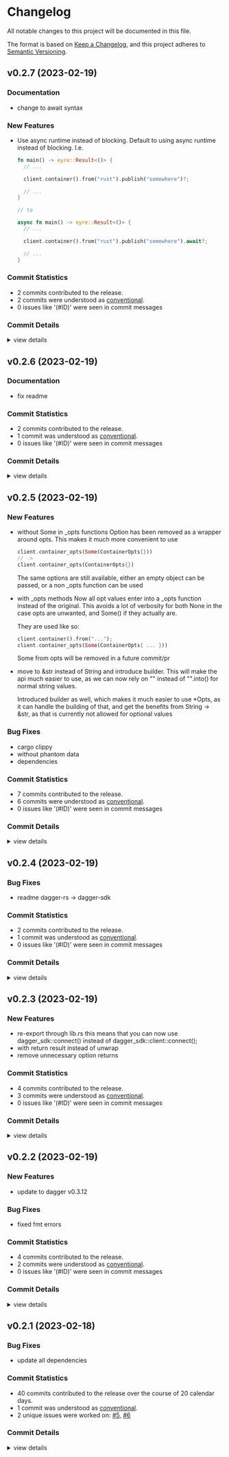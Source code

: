 # Changelog

All notable changes to this project will be documented in this file.

The format is based on [Keep a Changelog](https://keepachangelog.com/en/1.0.0/),
and this project adheres to [Semantic Versioning](https://semver.org/spec/v2.0.0.html).

## v0.2.7 (2023-02-19)

### Documentation

 - <csr-id-93f40b356c48f14e910968516bed9487912095c1/> change to await syntax

### New Features

 - <csr-id-9be6f435d9ea39f31a8906e55dbd3e8b1e5ec598/> Use async runtime instead of blocking.
   Default to using async runtime instead of blocking. I.e.
   
   ```rust
   fn main() -> eyre::Result<()> {
     // ...
   
     client.container().from("rust").publish("somewhere")?;
   
     // ...
   }
   
   // to
   
   async fn main() -> eyre::Result<()> {
     // ...
   
     client.container().from("rust").publish("somewhere").await?;
   
     // ...
   }
   ```

### Commit Statistics

<csr-read-only-do-not-edit/>

 - 2 commits contributed to the release.
 - 2 commits were understood as [conventional](https://www.conventionalcommits.org).
 - 0 issues like '(#ID)' were seen in commit messages

### Commit Details

<csr-read-only-do-not-edit/>

<details><summary>view details</summary>

 * **Uncategorized**
    - change to await syntax ([`93f40b3`](https://github.com/kjuulh/dagger-rs/commit/93f40b356c48f14e910968516bed9487912095c1))
    - Use async runtime instead of blocking. ([`9be6f43`](https://github.com/kjuulh/dagger-rs/commit/9be6f435d9ea39f31a8906e55dbd3e8b1e5ec598))
</details>

## v0.2.6 (2023-02-19)

### Documentation

 - <csr-id-04e70ce964b343e28b3dbd0c46d10ccda958ab8c/> fix readme

### Commit Statistics

<csr-read-only-do-not-edit/>

 - 2 commits contributed to the release.
 - 1 commit was understood as [conventional](https://www.conventionalcommits.org).
 - 0 issues like '(#ID)' were seen in commit messages

### Commit Details

<csr-read-only-do-not-edit/>

<details><summary>view details</summary>

 * **Uncategorized**
    - Release dagger-sdk v0.2.6 ([`c312bc5`](https://github.com/kjuulh/dagger-rs/commit/c312bc57ad3e5380b6a2a927f3bb758aa5344efd))
    - fix readme ([`04e70ce`](https://github.com/kjuulh/dagger-rs/commit/04e70ce964b343e28b3dbd0c46d10ccda958ab8c))
</details>

## v0.2.5 (2023-02-19)

### New Features

 - <csr-id-f29ff836cfd72d5e051ca6a71a230ba1e9933091/> without Some in _opts functions
   Option has been removed as a wrapper around opts. This makes it much
   more convenient to use
   
   ```rust
   client.container_opts(Some(ContainerOpts{}))
   // ->
   client.container_opts(ContainerOpts{})
   ```
   
   The same options are still available, either an empty object can be
   passed, or a non _opts function can be used
 - <csr-id-9762da895a164e30c5dc60e89a83e934ceae47ab/> with _opts methods
   Now all opt values enter into a _opts function instead of the original.
   This avoids a lot of verbosity for both None in the case opts are
   unwanted, and Some() if they actually are.
   
   They are used like so:
   
   ```rust
   client.container().from("...");
   client.container_opts(Some(ContainerOpts{ ... }))
   ```
   
   Some from opts will be removed in a future commit/pr
 - <csr-id-94336d06378f035464e233b921dc3858070f582d/> move to &str instead of String and introduce builder.
   This will make the api much easier to use, as we can now rely on ""
   instead of "".into() for normal string values.
   
   Introduced builder as well, which makes it much easier to use *Opts, as
   it can handle the building of that, and get the benefits from String ->
   &str, as that is currently not allowed for optional values

### Bug Fixes

 - <csr-id-c627595fd2695e236924175d137c42f1480ccd6b/> cargo clippy
 - <csr-id-02006d40fc2c0383e0412c15c36db9af7eda991f/> without phantom data
 - <csr-id-6e2292cf11942fbd26a52fe4e0fc8471e6eb70a3/> dependencies

### Commit Statistics

<csr-read-only-do-not-edit/>

 - 7 commits contributed to the release.
 - 6 commits were understood as [conventional](https://www.conventionalcommits.org).
 - 0 issues like '(#ID)' were seen in commit messages

### Commit Details

<csr-read-only-do-not-edit/>

<details><summary>view details</summary>

 * **Uncategorized**
    - Release dagger-sdk v0.2.5, dagger-codegen v0.2.4 ([`f727318`](https://github.com/kjuulh/dagger-rs/commit/f72731807d8358fdb3d80432136b7a08bb7b1773))
    - cargo clippy ([`c627595`](https://github.com/kjuulh/dagger-rs/commit/c627595fd2695e236924175d137c42f1480ccd6b))
    - without Some in _opts functions ([`f29ff83`](https://github.com/kjuulh/dagger-rs/commit/f29ff836cfd72d5e051ca6a71a230ba1e9933091))
    - with _opts methods ([`9762da8`](https://github.com/kjuulh/dagger-rs/commit/9762da895a164e30c5dc60e89a83e934ceae47ab))
    - without phantom data ([`02006d4`](https://github.com/kjuulh/dagger-rs/commit/02006d40fc2c0383e0412c15c36db9af7eda991f))
    - move to &str instead of String and introduce builder. ([`94336d0`](https://github.com/kjuulh/dagger-rs/commit/94336d06378f035464e233b921dc3858070f582d))
    - dependencies ([`6e2292c`](https://github.com/kjuulh/dagger-rs/commit/6e2292cf11942fbd26a52fe4e0fc8471e6eb70a3))
</details>

## v0.2.4 (2023-02-19)

### Bug Fixes

 - <csr-id-7d04ab1240e497e7804fed23a378d28c78f50a0a/> readme dagger-rs -> dagger-sdk

### Commit Statistics

<csr-read-only-do-not-edit/>

 - 2 commits contributed to the release.
 - 1 commit was understood as [conventional](https://www.conventionalcommits.org).
 - 0 issues like '(#ID)' were seen in commit messages

### Commit Details

<csr-read-only-do-not-edit/>

<details><summary>view details</summary>

 * **Uncategorized**
    - Release dagger-sdk v0.2.4 ([`cc81124`](https://github.com/kjuulh/dagger-rs/commit/cc81124f899f44f80c1ee7d1e23a7e02d8cc4b7c))
    - readme dagger-rs -> dagger-sdk ([`7d04ab1`](https://github.com/kjuulh/dagger-rs/commit/7d04ab1240e497e7804fed23a378d28c78f50a0a))
</details>

## v0.2.3 (2023-02-19)

### New Features

 - <csr-id-19ed6c267f779b72430422c463ceed553f6fc618/> re-export through lib.rs
   this means that you can now use dagger_sdk::connect() instead of
   dagger_sdk::client::connect();
 - <csr-id-de063eae858eb3335d2558a57ee6a88689635200/> with return result instead of unwrap
 - <csr-id-5d667369900a47d3a6015cd3814c240bc5c54436/> remove unnecessary option returns

### Commit Statistics

<csr-read-only-do-not-edit/>

 - 4 commits contributed to the release.
 - 3 commits were understood as [conventional](https://www.conventionalcommits.org).
 - 0 issues like '(#ID)' were seen in commit messages

### Commit Details

<csr-read-only-do-not-edit/>

<details><summary>view details</summary>

 * **Uncategorized**
    - Release dagger-sdk v0.2.3, dagger-codegen v0.2.3, dagger-rs v0.2.9 ([`9235030`](https://github.com/kjuulh/dagger-rs/commit/92350306b3f0da40b4fc6dcaffcd90b891e83f70))
    - re-export through lib.rs ([`19ed6c2`](https://github.com/kjuulh/dagger-rs/commit/19ed6c267f779b72430422c463ceed553f6fc618))
    - with return result instead of unwrap ([`de063ea`](https://github.com/kjuulh/dagger-rs/commit/de063eae858eb3335d2558a57ee6a88689635200))
    - remove unnecessary option returns ([`5d66736`](https://github.com/kjuulh/dagger-rs/commit/5d667369900a47d3a6015cd3814c240bc5c54436))
</details>

## v0.2.2 (2023-02-19)

### New Features

 - <csr-id-6e5f4074329ab0462445b31d4153f8497c483438/> update to dagger v0.3.12

### Bug Fixes

 - <csr-id-10bc6f3846b65cc82c2fb343d8cfe921784bef1b/> fixed fmt errors

### Commit Statistics

<csr-read-only-do-not-edit/>

 - 4 commits contributed to the release.
 - 2 commits were understood as [conventional](https://www.conventionalcommits.org).
 - 0 issues like '(#ID)' were seen in commit messages

### Commit Details

<csr-read-only-do-not-edit/>

<details><summary>view details</summary>

 * **Uncategorized**
    - Release dagger-sdk v0.2.2 ([`e921ba1`](https://github.com/kjuulh/dagger-rs/commit/e921ba13638987ccf5beaa48c4be9be5fd879bd0))
    - Release dagger-core v0.2.2, dagger-codegen v0.2.2, dagger-rs v0.2.8 ([`1638f15`](https://github.com/kjuulh/dagger-rs/commit/1638f15fba9d16512e8452f87b908d6dce417cd9))
    - fixed fmt errors ([`10bc6f3`](https://github.com/kjuulh/dagger-rs/commit/10bc6f3846b65cc82c2fb343d8cfe921784bef1b))
    - update to dagger v0.3.12 ([`6e5f407`](https://github.com/kjuulh/dagger-rs/commit/6e5f4074329ab0462445b31d4153f8497c483438))
</details>

## v0.2.1 (2023-02-18)

### Bug Fixes

 - <csr-id-789b0e69c8c53d0e86d9cec89ab5345507aad514/> update all dependencies

### Commit Statistics

<csr-read-only-do-not-edit/>

 - 40 commits contributed to the release over the course of 20 calendar days.
 - 1 commit was understood as [conventional](https://www.conventionalcommits.org).
 - 2 unique issues were worked on: [#5](https://github.com/kjuulh/dagger-rs/issues/5), [#6](https://github.com/kjuulh/dagger-rs/issues/6)

### Commit Details

<csr-read-only-do-not-edit/>

<details><summary>view details</summary>

 * **[#5](https://github.com/kjuulh/dagger-rs/issues/5)**
    - update all dependencies ([`789b0e6`](https://github.com/kjuulh/dagger-rs/commit/789b0e69c8c53d0e86d9cec89ab5345507aad514))
 * **[#6](https://github.com/kjuulh/dagger-rs/issues/6)**
    - feature/add impl ([`4a4c03f`](https://github.com/kjuulh/dagger-rs/commit/4a4c03f3c2ee7f6268c65976715e70767b4ea78d))
 * **Uncategorized**
    - Release dagger-sdk v0.2.1 ([`aa0c397`](https://github.com/kjuulh/dagger-rs/commit/aa0c397b15566840eb59ca6186c083f631cc460b))
    - add dagger-sdk changelog ([`11a5247`](https://github.com/kjuulh/dagger-rs/commit/11a5247933736bc6a4c5300c29599c88597fefb7))
    - Release dagger-rs v0.2.7, dagger-sdk v0.2.1 ([`20c7118`](https://github.com/kjuulh/dagger-rs/commit/20c71189f6d5d978286ee16f8e958c6045756d80))
    - Adjusting changelogs prior to release of dagger-core v0.2.1, dagger-codegen v0.2.1, dagger-rs v0.2.1 ([`f4a20fd`](https://github.com/kjuulh/dagger-rs/commit/f4a20fda79063b29829cc899793775ba8cb17214))
    - with actual versions ([`7153c24`](https://github.com/kjuulh/dagger-rs/commit/7153c24f0105a05f170efd10ef2535d83ce0c87e))
    - with publish ([`989d5bc`](https://github.com/kjuulh/dagger-rs/commit/989d5bc26036d46a199d939b5cbbe72aff2f8fb1))
    - with repo ([`e5383b5`](https://github.com/kjuulh/dagger-rs/commit/e5383b51f3b290a87b729929c377e93bda3873e0))
    - with wildcard version ([`533b9df`](https://github.com/kjuulh/dagger-rs/commit/533b9dfef0165c514127a8437d08daf52adf5739))
    - cargo version 0.2.0 ([`bec62de`](https://github.com/kjuulh/dagger-rs/commit/bec62de62ff5638428174e232a36eee3ddd0f5ef))
    - bump version ([`36b0ecd`](https://github.com/kjuulh/dagger-rs/commit/36b0ecdabf4c220cffb2d0660fb6480387e3249a))
    - document usage ([`578c2a6`](https://github.com/kjuulh/dagger-rs/commit/578c2a68830eb40da888823a8770af4a764ed4c7))
    - fix all clippy ([`6be8482`](https://github.com/kjuulh/dagger-rs/commit/6be8482b461e098384bbf1371ed7d67b259197fa))
    - add with dockerfile ([`0cbd179`](https://github.com/kjuulh/dagger-rs/commit/0cbd1790b0b4030c68f0a0dd619325da26f14f60))
    - with caching ([`728840c`](https://github.com/kjuulh/dagger-rs/commit/728840ca8e48b8bec66da4e5fa677bfa60d1d147))
    - add more quickstart ([`59e2572`](https://github.com/kjuulh/dagger-rs/commit/59e2572173872c8091a0613a387a01e0cccc51bf))
    - build the application ([`d894def`](https://github.com/kjuulh/dagger-rs/commit/d894def70c85ff2fc567bf614e3be6f4134965e2))
    - add test-the-application ([`cb9a4dd`](https://github.com/kjuulh/dagger-rs/commit/cb9a4dd84fc13ef03ca3ad539646e95c3c047676))
    - with println ([`d1726a0`](https://github.com/kjuulh/dagger-rs/commit/d1726a052a6dc4e57f364864446cab3cbda7e0bf))
    - unpack response ([`3b5b59b`](https://github.com/kjuulh/dagger-rs/commit/3b5b59ba1c20cc68218dc5c0af18ff7a78f6953d))
    - tested full flow initially ([`7a008be`](https://github.com/kjuulh/dagger-rs/commit/7a008be59e5ca183809e5840cdfae1d87665aa20))
    - move code to dagger-core ([`ec0d0b2`](https://github.com/kjuulh/dagger-rs/commit/ec0d0b22e646c97acb3ce93f3afb3ddb8590e68f))
    - with selection impl default ([`9f0021b`](https://github.com/kjuulh/dagger-rs/commit/9f0021b7086046c80b3f455f205149e03eb72da2))
    - fix warnings ([`2b49f9c`](https://github.com/kjuulh/dagger-rs/commit/2b49f9c19098d96df2bb735253710774b0831c94))
    - fix test ([`03366b7`](https://github.com/kjuulh/dagger-rs/commit/03366b7c5b3cce5ec42b5c7655843170236c56a1))
    - test marshaller ([`c5dfceb`](https://github.com/kjuulh/dagger-rs/commit/c5dfcebaad9c255b10ba8c6e4d4dba00821c8941))
    - test marshaller ([`c4ec6f0`](https://github.com/kjuulh/dagger-rs/commit/c4ec6f0c976ce0af2e05e818731b5e2bed7f0522))
    - implement sort by name and type ([`d9b51c1`](https://github.com/kjuulh/dagger-rs/commit/d9b51c1ac90c00fb3af24332b6140e1201bc9be7))
    - fix optional types for real ([`26069a8`](https://github.com/kjuulh/dagger-rs/commit/26069a82a69ec7265216c8ddaceb37228dd0fb81))
    - fix description ([`f4581ba`](https://github.com/kjuulh/dagger-rs/commit/f4581ba4cd1693a906eaf6c58054398ceae3bfac))
    - with proper optional types ([`f4a812a`](https://github.com/kjuulh/dagger-rs/commit/f4a812a7d24e9e09cb4e3cbde56ee0b3ac774b62))
    - set proper option type ([`8549cfc`](https://github.com/kjuulh/dagger-rs/commit/8549cfc3a7d9f831febaeadc22db36604e465ea8))
    - add fields ([`496a687`](https://github.com/kjuulh/dagger-rs/commit/496a687bc34f7c58cc86df60c183be741b0b8a9c))
    - add input_fields ([`d2cddff`](https://github.com/kjuulh/dagger-rs/commit/d2cddff365c636feceb3f20a73df812fcab11a19))
    - with objects ([`5fef514`](https://github.com/kjuulh/dagger-rs/commit/5fef5148010f384d0158361d64b8e17d357d4819))
    - with enum ([`2a1f7c3`](https://github.com/kjuulh/dagger-rs/commit/2a1f7c3f2666f1f4caebf7c22707709741c2cfad))
    - with codegen output ([`0bf6b0e`](https://github.com/kjuulh/dagger-rs/commit/0bf6b0e91ecc31c1f6b51338234137eb185810a0))
    - split out codegen parts ([`3263f1d`](https://github.com/kjuulh/dagger-rs/commit/3263f1d589aee78065401c666533cb0cbadd06ce))
    - add dagger-sdk ([`9dccb83`](https://github.com/kjuulh/dagger-rs/commit/9dccb83d94a720dd58deffe9f3e5aaea784336f3))
</details>

